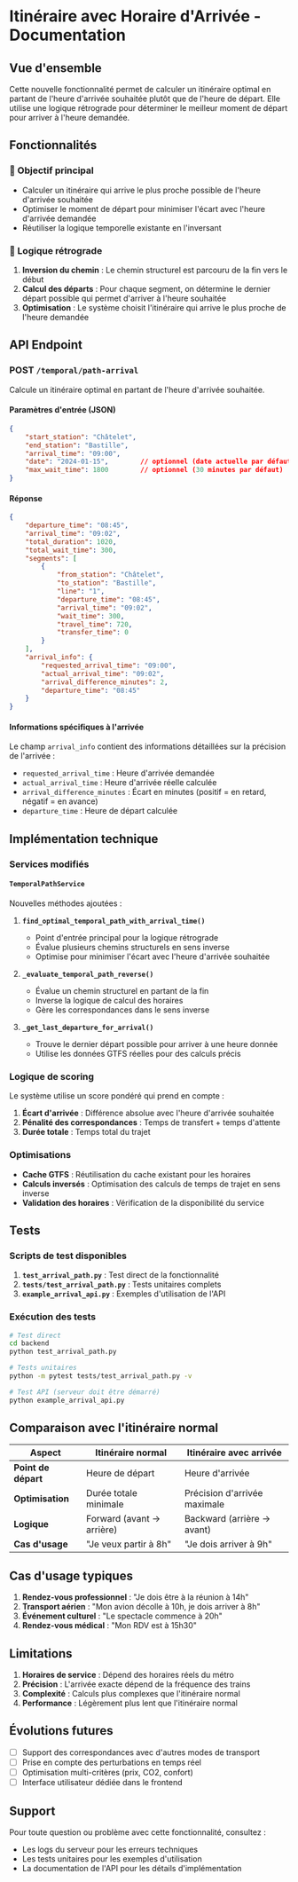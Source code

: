 # Itinéraire avec Horaire d'Arrivée - Documentation

## Vue d'ensemble

Cette nouvelle fonctionnalité permet de calculer un itinéraire optimal en partant de l'heure d'arrivée souhaitée plutôt que de l'heure de départ. Elle utilise une logique rétrograde pour déterminer le meilleur moment de départ pour arriver à l'heure demandée.

## Fonctionnalités

### 🎯 Objectif principal
- Calculer un itinéraire qui arrive le plus proche possible de l'heure d'arrivée souhaitée
- Optimiser le moment de départ pour minimiser l'écart avec l'heure d'arrivée demandée
- Réutiliser la logique temporelle existante en l'inversant

### 🔄 Logique rétrograde
1. **Inversion du chemin** : Le chemin structurel est parcouru de la fin vers le début
2. **Calcul des départs** : Pour chaque segment, on détermine le dernier départ possible qui permet d'arriver à l'heure souhaitée
3. **Optimisation** : Le système choisit l'itinéraire qui arrive le plus proche de l'heure demandée

## API Endpoint

### POST `/temporal/path-arrival`

Calcule un itinéraire optimal en partant de l'heure d'arrivée souhaitée.

#### Paramètres d'entrée (JSON)

```json
{
    "start_station": "Châtelet",
    "end_station": "Bastille",
    "arrival_time": "09:00",
    "date": "2024-01-15",        // optionnel (date actuelle par défaut)
    "max_wait_time": 1800        // optionnel (30 minutes par défaut)
}
```

#### Réponse

```json
{
    "departure_time": "08:45",
    "arrival_time": "09:02",
    "total_duration": 1020,
    "total_wait_time": 300,
    "segments": [
        {
            "from_station": "Châtelet",
            "to_station": "Bastille",
            "line": "1",
            "departure_time": "08:45",
            "arrival_time": "09:02",
            "wait_time": 300,
            "travel_time": 720,
            "transfer_time": 0
        }
    ],
    "arrival_info": {
        "requested_arrival_time": "09:00",
        "actual_arrival_time": "09:02",
        "arrival_difference_minutes": 2,
        "departure_time": "08:45"
    }
}
```

#### Informations spécifiques à l'arrivée

Le champ `arrival_info` contient des informations détaillées sur la précision de l'arrivée :

- `requested_arrival_time` : Heure d'arrivée demandée
- `actual_arrival_time` : Heure d'arrivée réelle calculée
- `arrival_difference_minutes` : Écart en minutes (positif = en retard, négatif = en avance)
- `departure_time` : Heure de départ calculée

## Implémentation technique

### Services modifiés

#### `TemporalPathService`

Nouvelles méthodes ajoutées :

1. **`find_optimal_temporal_path_with_arrival_time()`**
   - Point d'entrée principal pour la logique rétrograde
   - Évalue plusieurs chemins structurels en sens inverse
   - Optimise pour minimiser l'écart avec l'heure d'arrivée souhaitée

2. **`_evaluate_temporal_path_reverse()`**
   - Évalue un chemin structurel en partant de la fin
   - Inverse la logique de calcul des horaires
   - Gère les correspondances dans le sens inverse

3. **`_get_last_departure_for_arrival()`**
   - Trouve le dernier départ possible pour arriver à une heure donnée
   - Utilise les données GTFS réelles pour des calculs précis

### Logique de scoring

Le système utilise un score pondéré qui prend en compte :

1. **Écart d'arrivée** : Différence absolue avec l'heure d'arrivée souhaitée
2. **Pénalité des correspondances** : Temps de transfert + temps d'attente
3. **Durée totale** : Temps total du trajet

### Optimisations

- **Cache GTFS** : Réutilisation du cache existant pour les horaires
- **Calculs inversés** : Optimisation des calculs de temps de trajet en sens inverse
- **Validation des horaires** : Vérification de la disponibilité du service

## Tests

### Scripts de test disponibles

1. **`test_arrival_path.py`** : Test direct de la fonctionnalité
2. **`tests/test_arrival_path.py`** : Tests unitaires complets
3. **`example_arrival_api.py`** : Exemples d'utilisation de l'API

### Exécution des tests

```bash
# Test direct
cd backend
python test_arrival_path.py

# Tests unitaires
python -m pytest tests/test_arrival_path.py -v

# Test API (serveur doit être démarré)
python example_arrival_api.py
```

## Comparaison avec l'itinéraire normal

| Aspect | Itinéraire normal | Itinéraire avec arrivée |
|--------|-------------------|-------------------------|
| **Point de départ** | Heure de départ | Heure d'arrivée |
| **Optimisation** | Durée totale minimale | Précision d'arrivée maximale |
| **Logique** | Forward (avant → arrière) | Backward (arrière → avant) |
| **Cas d'usage** | "Je veux partir à 8h" | "Je dois arriver à 9h" |

## Cas d'usage typiques

1. **Rendez-vous professionnel** : "Je dois être à la réunion à 14h"
2. **Transport aérien** : "Mon avion décolle à 10h, je dois arriver à 8h"
3. **Événement culturel** : "Le spectacle commence à 20h"
4. **Rendez-vous médical** : "Mon RDV est à 15h30"

## Limitations

1. **Horaires de service** : Dépend des horaires réels du métro
2. **Précision** : L'arrivée exacte dépend de la fréquence des trains
3. **Complexité** : Calculs plus complexes que l'itinéraire normal
4. **Performance** : Légèrement plus lent que l'itinéraire normal

## Évolutions futures

- [ ] Support des correspondances avec d'autres modes de transport
- [ ] Prise en compte des perturbations en temps réel
- [ ] Optimisation multi-critères (prix, CO2, confort)
- [ ] Interface utilisateur dédiée dans le frontend

## Support

Pour toute question ou problème avec cette fonctionnalité, consultez :
- Les logs du serveur pour les erreurs techniques
- Les tests unitaires pour les exemples d'utilisation
- La documentation de l'API pour les détails d'implémentation 